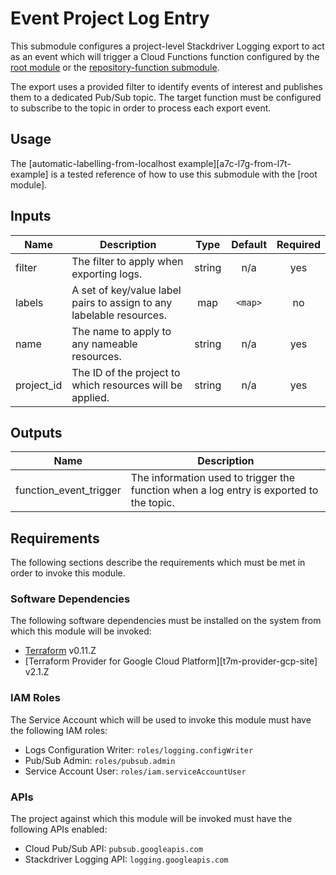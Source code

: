 # Event Project Log Entry

This submodule configures a project-level Stackdriver Logging export to
act as an event which will trigger a Cloud Functions function configured
by the [root module][root-module] or the
[repository-function submodule][repository-function].

The export uses a provided filter to identify events of interest and
publishes them to a dedicated Pub/Sub topic. The target function
must be configured to subscribe to the topic in order to process each
export event.

## Usage

The
[automatic-labelling-from-localhost example][a7c-l7g-from-l7t-example]
is a tested reference of how to use this submodule with the
[root module].

[^]: (autogen_docs_start)

## Inputs

| Name | Description | Type | Default | Required |
|------|-------------|:----:|:-----:|:-----:|
| filter | The filter to apply when exporting logs. | string | n/a | yes |
| labels | A set of key/value label pairs to assign to any labelable resources. | map | `<map>` | no |
| name | The name to apply to any nameable resources. | string | n/a | yes |
| project\_id | The ID of the project to which resources will be applied. | string | n/a | yes |

## Outputs

| Name | Description |
|------|-------------|
| function\_event\_trigger | The information used to trigger the function when a log entry is exported to the topic. |

[^]: (autogen_docs_end)

## Requirements

The following sections describe the requirements which must be met in
order to invoke this module.

### Software Dependencies

The following software dependencies must be installed on the system
from which this module will be invoked:

- [Terraform][terraform-site] v0.11.Z
- [Terraform Provider for Google Cloud Platform][t7m-provider-gcp-site]
  v2.1.Z

### IAM Roles

The Service Account which will be used to invoke this module must have
the following IAM roles:

- Logs Configuration Writer: `roles/logging.configWriter`
- Pub/Sub Admin: `roles/pubsub.admin`
- Service Account User: `roles/iam.serviceAccountUser`

### APIs

The project against which this module will be invoked must have the
following APIs enabled:

- Cloud Pub/Sub API: `pubsub.googleapis.com`
- Stackdriver Logging API: `logging.googleapis.com`

[automatic-labelling-example]: ../../examples/automatic_labelling
[repository-function]: ../repository-function
[root-module]: ../..
[terraform-site]: https://www.terraform.io/
